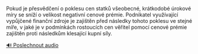 
Pokud je přesvědčení o poklesu cen statků všeobecné, krátkodobé úrokové míry se sníží o velikost negativní cenové prémie. Podnikatel využívající vypůjčené finanční zdroje je zajištěn před následky tohoto poklesu ve stejné míře, v jaké je v podmínkách rostoucích cen věřitel pomocí cenové prémie zajištěn proti následkům klesající kupní síly.

[🔊 Poslechnout audio](/data/7-paragraphs/audio/chapter_86/para_003-Pokud-je-pesvden-o-poklesu-cen-statk-veobecn.mp3)
